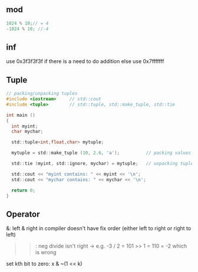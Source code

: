 ## mod

```c
1024 % 10;// = 4
-1024 % 10; //-4
```

## inf

use 0x3f3f3f3f if there is a need to do addition
else use 0x7fffffff

## Tuple

```c
// packing/unpacking tuples
#include <iostream>     // std::cout
#include <tuple>        // std::tuple, std::make_tuple, std::tie

int main ()
{
  int myint;
  char mychar;

  std::tuple<int,float,char> mytuple;

  mytuple = std::make_tuple (10, 2.6, 'a');          // packing values into tuple

  std::tie (myint, std::ignore, mychar) = mytuple;   // unpacking tuple into variables

  std::cout << "myint contains: " << myint << '\n';
  std::cout << "mychar contains: " << mychar << '\n';

  return 0;
}
```

## Operator

&: left & right in compiler doesn't have fix order (either left to right or right to left)

>>: neg divide isn't right -> e.g. -3 / 2 = 101 >> 1 = 110 = -2 which is wrong

set kth bit to zero: x & ~(1 << k)